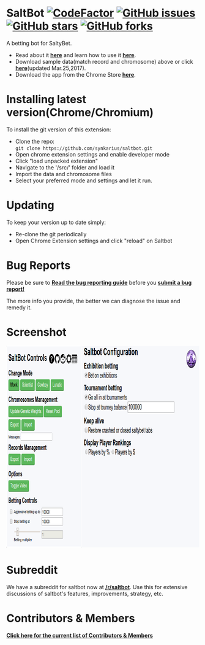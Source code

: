 # SaltBot [![CodeFactor](https://www.codefactor.io/repository/github/calexil/saltbot/badge)](https://www.codefactor.io/repository/github/calexil/saltbot)  [![GitHub issues](https://img.shields.io/github/issues/synkarius/saltbot.svg)](https://github.com/synkarius/saltbot/issues)  [![GitHub stars](https://img.shields.io/github/stars/synkarius/saltbot.svg)](https://github.com/synkarius/saltbot/stargazers)  [![GitHub forks](https://img.shields.io/github/forks/synkarius/saltbot.svg)](https://github.com/synkarius/saltbot/network)

A betting bot for SaltyBet. 

* Read about it [**here**](http://explosionduck.com/wp/story-of-a-betting-bot/) and learn how to use it [**here**](http://explosionduck.com/wp/so-you-want-to-use-saltbot/). 
* Download sample data(match record and chromosome) above or click  [**here**](https://github.com/synkarius/saltbot/blob/master/data/86k%20Records%20%2B%20Chromosome%20Mar%202017.zip)(updated Mar.25,2017). 
* Download the app from the Chrome Store [**here**](https://chrome.google.com/webstore/detail/saltbot/bholoegapebhflljekancpcnajigaiih).

# Installing latest version(Chrome/Chromium)

To install the git version of this extension:
* Clone the repo:  
`git clone https://github.com/synkarius/saltbot.git`
* Open chrome extension settings and enable developer mode
* Click "load unpacked extension"
* Navigate to the '/src/' folder and load it
* Import the data and chromosome files
* Select your preferred mode and settings and let it run.

# Updating

To keep your version up to date simply:
* Re-clone the git periodically
* Open Chrome Extension settings and click "reload" on Saltbot

# Bug Reports

Please be sure to [**Read the bug reporting guide**](https://github.com/synkarius/saltbot/blob/master/bugreports.md) before you [**submit a bug report!**](https://github.com/synkarius/saltbot/issues/new)

The more info you provide, the better we can diagnose the issue and remedy it. 

# Screenshot

<img src="/src/images/screenshot.png" width="950" height="525">

# Subreddit

We have a subreddit for saltbot now at [**/r/saltbot**](https://www.reddit.com/r/saltbot/). Use this for extensive discussions of saltbot's features, improvements, strategy, etc.

# Contributors & Members

[**Click here for the current list of Contributors & Members**](https://github.com/synkarius/saltbot/network/members)

